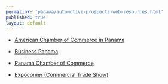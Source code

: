 ```yaml
--- 
permalink: 'panama/automotive-prospects-web-resources.html' 
published: true 
layout: default
---
```

* [American Chamber of Commerce in Panama](http://www.panamcham.com)

* [Business Panama](http://www.businesspanama.com)

* [Panama Chamber of Commerce](http://www.panacamara.com)

* [Expocomer (Commercial Trade Show)](http://www.expocomer.com)

